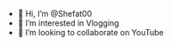 - 👋 Hi, I’m @Shefat00
- 👀 I’m interested in Vlogging
- 💞️ I’m looking to collaborate on YouTube

<!---
Shefat00/Shefat00 is a ✨ special ✨ repository because its `README.md` (this file) appears on your GitHub profile.
You can click the Preview link to take a look at your changes.
--->
